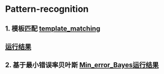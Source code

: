 # Pattern-recognition
## 1. 模板匹配   [template_matching](template_matching\README.md)
[运行结果](template_matching\结果.png)
-----
## 2. 基于最小错误率贝叶斯   [Min_error_Bayes](Min_error_Bayes\README.md)[运行结果](Min_error_Bayes\实验2.png)
